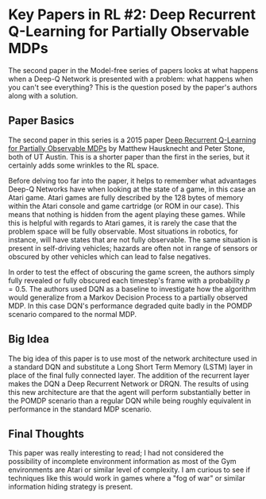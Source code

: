 # Key Papers in RL #2: Deep Recurrent Q-Learning for Partially Observable MDPs

The second paper in the Model-free series of papers looks at what happens when a Deep-Q Network is presented with a problem: what happens when you can't see everything? This is the question posed by the paper's authors along with a solution.


## Paper Basics

The second paper in this series is a 2015 paper [Deep Recurrent Q-Learning for Partially Observable MDPs](https://arxiv.org/abs/1507.06527) by Matthew Hausknecht and Peter Stone, both of UT Austin. This is a shorter paper than the first in the series, but it certainly adds some wrinkles to the RL space.

Before delving too far into the paper, it helps to remember what advantages Deep-Q Networks have when looking at the state of a game, in this case an Atari game. Atari games are fully described by the 128 bytes of memory within the Atari console and game cartridge (or ROM in our case). This means that nothing is hidden from the agent playing these games. While this is helpful with regards to Atari games, it is rarely the case that the problem space will be fully observable. Most situations in robotics, for instance, will have states that are not fully observable. The same situation is present in self-driving vehicles; hazards are often not in range of sensors or obscured by other vehicles which can lead to false negatives.

In order to test the effect of obscuring the game screen, the authors simply fully revealed or fully obscured each timestep's frame with a probability $p=0.5$. The authors used DQN as a baseline to investigate how the algorithm would generalize from a Markov Decision Process to a partially observed MDP. In this case DQN's performance degraded quite badly in the POMDP scenario compared to the normal MDP.

## Big Idea

The big idea of this paper is to use most of the network architecture used in a standard DQN and substitute a Long Short Term Memory (LSTM) layer in place of the final fully connected layer. The addition of the recurrent layer makes the DQN a Deep Recurrent Network or DRQN. The results of using this new architecture are that the agent will perform substantially better in the POMDP scenario than a regular DQN while being roughly equivalent in performance in the standard MDP scenario.

## Final Thoughts

This paper was really interesting to read; I had not considered the possibility of incomplete environment information as most of the Gym environments are Atari or similar level of complexity. I am curious to see if techniques like this would work in games where a "fog of war" or similar information hiding strategy is present.
